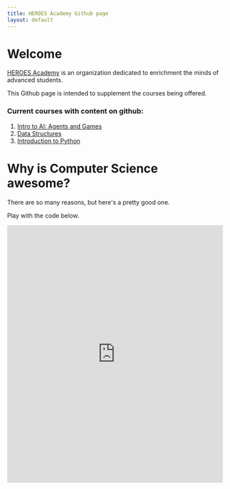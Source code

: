 ```yaml
---
title: HEROES Academy Github page
layout: default
---
```


# Welcome

[HEROES Academy](http://heroesgifted.org) is an organization dedicated to enrichment the minds of advanced students.  

This Github page is intended to supplement the courses being offered.

### Current courses with content on github:
1. [Intro to AI: Agents and Games](http://ai-winter-2016.readthedocs.org/en/latest/index.html)
2. [Data Structures](http://ai-winter-2016.readthedocs.org/en/latest/index.html)
3. [Introduction to Python](http://intropython-winter-2016.readthedocs.org/en/latest/)


# Why is Computer Science awesome?  

There are so many reasons, but here's a pretty good one.

Play with the code below. 

<iframe src="https://trinket.io/embed/python/0e731cdd38" width="100%" height="600" frameborder="0" marginwidth="0" marginheight="0" allowfullscreen></iframe>
